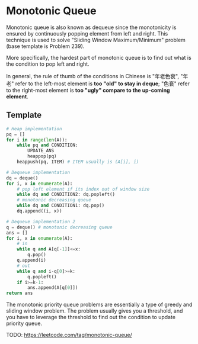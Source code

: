 # Monotonic Queue

Monotonic queue is also known as dequeue since the monotonicity is ensured by continuously popping element from left and right.
This technique is used to solve "Sliding Window Maximum/Minimum" problem (base template is Problem 239).

More specifically, the hardest part of monotonic queue is to find out what is the condition to pop left and right.

In general, the rule of thumb of the conditions in Chinese is "年老色衰", "年老" refer to the left-most element is **too "old" to stay in deque**;
"色衰" refer to the right-most element is **too "ugly" compare to the up-coming element**.

## Template

``` py
# Heap implementation
pq = []
for i in range(len(A)):
    while pq and CONDITION:
        UPDATE_ANS
        heappop(pq)
    heappush(pq, ITEM) # ITEM usually is (A[i], i)
```

``` py
# Dequeue implementation
dq = deque()
for i, x in enumerate(A):
    # pop left element if its index out of window size
    while dq and CONDITION2: dq.popleft()
    # monotonic decreasing queue
    while dq and CONDITION1: dq.pop()
    dq.append((i, x))

# Dequeue implementation 2
q = deque() # monotonic decreasing queue
ans = []
for i, x in enumerate(A):
    # in
    while q and A[q[-1]]<=x:
        q.pop()
    q.append(i)
    # out
    while q and i-q[0]>=k:
        q.popleft()
    if i>=k-1:
        ans.append(A[q[0]])
return ans
```

The monotonic priority queue problems are essentially a type of greedy and sliding window problem.
The problem usually gives you a threshold, and you have to leverage the threshold to find out the condition to update priority queue.

TODO: https://leetcode.com/tag/monotonic-queue/